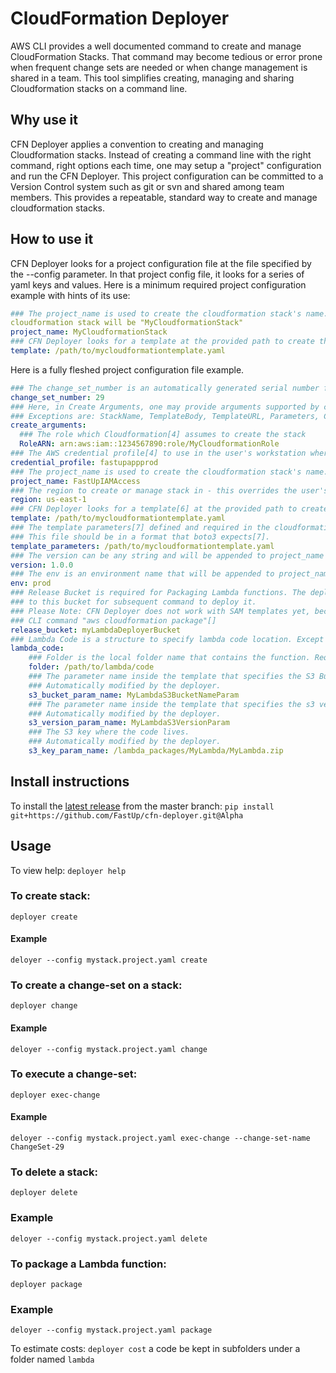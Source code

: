 # CloudFormation Deployer

AWS CLI provides a well documented command to create and manage CloudFormation Stacks. That command may become tedious 
or error prone when frequent change sets are needed or when change management is shared in a team. 
This tool simplifies creating, managing and sharing Cloudformation stacks on a command line.


## Why use it
CFN Deployer applies a convention to creating and managing Cloudformation stacks. 
Instead of creating a command line with the right command, right options each time, one may setup a "project" 
configuration and run the CFN Deployer. 
This project configuration can be committed to a Version Control system such as git or svn and shared among team members. 
This provides a repeatable, standard way to create and manage cloudformation stacks. 

## How to use it
CFN Deployer looks for a project configuration file at the file specified by the --config parameter. In that project 
config file, it looks for a series of yaml keys and values. Here is a minimum required project configuration example 
with hints of its use:

```yaml
### The project_name is used to create the cloudformation stack's name. In this case, the name of the resulting 
cloudformation stack will be "MyCloudformationStack" 
project_name: MyCloudformationStack 
### CFN Deployer looks for a template at the provided path to create the stack from.
template: /path/to/mycloudformationtemplate.yaml
```

Here is a fully fleshed project configuration file example.
```yaml
### The change_set_number is an automatically generated serial number for creating changesets[1] in CloudFormation. 
change_set_number: 29
### Here, in Create Arguments, one may provide arguments supported by cloudformation boto3[2][3] with exceptions. 
### Exceptions are: StackName, TemplateBody, TemplateURL, Parameters, Capabilities. These keys will be ignored.
create_arguments:
  ### The role which Cloudformation[4] assumes to create the stack
  RoleARN: arn:aws:iam::1234567890:role/MyCloudformationRole
### The AWS credential profile[4] to use in the user's workstation where this command is being run.
credential_profile: fastupappprod
### The project_name is used to create the cloudformation stack's name. In this case, the name of the resulting 
project_name: FastUpIAMAccess
### The region to create or manage stack in - this overrides the user's workstation AWS CLI configuration[5] 
region: us-east-1
### CFN Deployer looks for a template[6] at the provided path to create the stack from.
template: /path/to/mycloudformationtemplate.yaml
### The template parameters[7] defined and required in the cloudformation template. 
### This file should be in a format that boto3 expects[7].
template_parameters: /path/to/mycloudformationtemplate.yaml
### The version can be any string and will be appended to project_name to form the Cloudformation stack name. 
version: 1.0.0
### The env is an environment name that will be appended to project_name to form the Cloudformation stack name.
env: prod
### Release Bucket is required for Packaging Lambda functions. The deployer packages lambda function code and uploads 
### to this bucket for subsequent command to deploy it.
### Please Note: CFN Deployer does not work with SAM templates yet, because there is no boto3 API equivalent for the 
### CLI command "aws cloudformation package"[]
release_bucket: myLambdaDeployerBucket
### Lambda Code is a structure to specify lambda code location. Except for the folder property, this is automatically modified by the deployer. 
lambda_code: 
    ### Folder is the local folder name that contains the function. Required.
    folder: /path/to/lambda/code
    ### The parameter name inside the template that specifies the S3 Bucket for the uploaded Lambda package
    ### Automatically modified by the deployer.
    s3_bucket_param_name: MyLambdaS3BucketNameParam
    ### The parameter name inside the template that specifies the s3 version of the uploaded Lambda package. 
    ### Automatically modified by the deployer.
    s3_version_param_name: MyLambdaS3VersionParam
    ### The S3 key where the code lives.
    ### Automatically modified by the deployer.
    s3_key_param_name: /lambda_packages/MyLambda/MyLambda.zip

```


## Install instructions

To install the [latest release](https://github.com/FastUp/cfn-deployer/releases/latest) from the master branch:
`
  pip install git+https://github.com/FastUp/cfn-deployer.git@Alpha
`
## Usage
To view help: 
`deployer help`

### To create stack:
`deployer create`
#### Example
```
deloyer --config mystack.project.yaml create
```

### To create a change-set on a stack:
`deployer change`
#### Example
```
deloyer --config mystack.project.yaml change
```


### To execute a change-set:
`deployer exec-change`
#### Example
```
deloyer --config mystack.project.yaml exec-change --change-set-name ChangeSet-29
```

### To delete a stack:
`deployer delete`
### Example
```
deloyer --config mystack.project.yaml delete
```

### To package a Lambda function:
`deployer package`
### Example
```
deloyer --config mystack.project.yaml package
```

To estimate costs:
`deployer cost`
a code be kept in subfolders under a folder named `lambda`
